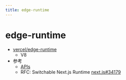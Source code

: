 ```yaml
---
title: edge-runtime
---
```


# edge-runtime

- [vercel/edge-runtime](https://github.com/vercel/edge-runtime)
  - V8
- 参考
  - [APIs](https://edge-runtime.vercel.app/features/available-apis)
  - RFC: Switchable Next.js Runtime [next.js#34179](https://github.com/vercel/next.js/discussions/34179)
